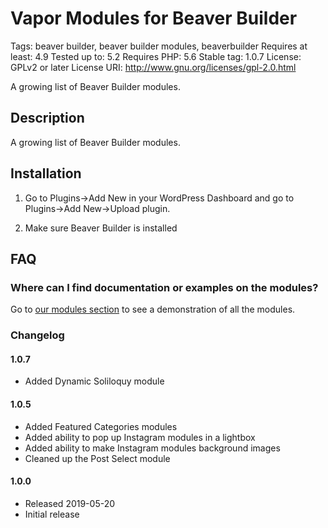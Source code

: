 Vapor Modules for Beaver Builder
=========
Tags: beaver builder, beaver builder modules, beaverbuilder
Requires at least: 4.9
Tested up to: 5.2
Requires PHP: 5.6
Stable tag: 1.0.7
License: GPLv2 or later
License URI: http://www.gnu.org/licenses/gpl-2.0.html

A growing list of Beaver Builder modules.

Description
---------

A growing list of Beaver Builder modules.

Installation
---------

1. Go to Plugins->Add New in your WordPress Dashboard and go to Plugins->Add New->Upload plugin.

2. Make sure Beaver Builder is installed

FAQ
---------

### Where can I find documentation or examples on the modules?

Go to <a href="https://bbvapormodules.com/modules/">our modules section</a> to see a demonstration of all the modules.

### Changelog

#### 1.0.7
* Added Dynamic Soliloquy module

#### 1.0.5
* Added Featured Categories modules
* Added ability to pop up Instagram modules in a lightbox
* Added ability to make Instagram modules background images
* Cleaned up the Post Select module

#### 1.0.0
* Released 2019-05-20
* Initial release